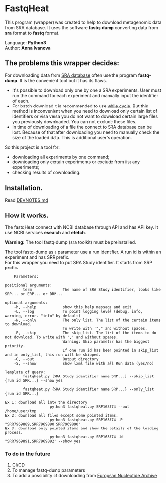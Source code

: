 # FastqHeat

This program (wrapper) was created to help to download metagenomic data from SRA database.
It uses the software **fastq-dump** converting data from **sra** format to **fastq** format. 

Language: **Python3**  
Author: **Anna Ivanova**  

## The problems this wrapper decides:

For downloading data from [SRA database](https://www.ncbi.nlm.nih.gov/sra/) often use the program **fastq-dump**. It is the convenient tool but it has its flaws.  

 - It's possible to download only one by one a SRA experiments. User must run the command for each experiment and manually input the identifier of each.
 - For batch download it is recommended to use [while cycle](https://bioinformaticsworkbook.org/dataAcquisition/fileTransfer/sra.html). But this method is inconvenient when you need to download only certain list of identifiers or visa versa you do not want to download certain large files you previously downloaded. You can not exclude these files.  
 - In time of downloading of a file the connect to SRA database can be lost. Because of that after downloading you need to manually check the size of the loaded data. This is additional user's operation.  

So this project is a tool for:

 - downloading all experiments by one command;
 - downloading only certain experiments or exclude from list any experiments;
 - checking results of downloading.

## Installation.
Read [DEVNOTES.md](https://github.com/quantori/FastqHeat/blob/master/DEVNOTES.md)

## How it works.
The fastqHeat connect with NCBI database through API and has API key. It use NCBI services **esearch** and **efetch**.

**Warning:** The tool fastq-dump (sra toolkit) must be preinstalled.   


The tool fastq-dump as a parameter use a run identifier. A run id is within an experiment and has SRR prefix.  
For this wrapper you need to put SRA Study identifier. It starts from SRP prefix.  


        Parameters:
    
    positional arguments:
            term              The name of SRA Study identifier, looks like SRP... or ERP... or DRP...

    optional arguments:
        -h, --help            show this help message and exit
        -L, --log             To point logging level (debug, info, warning, error. "info" by default)
        -N, --only            The only_list. The list of the certain items to download.
                              To write with '"," and without spaces.
        -P, --skip            The skip_list. The list of the items to do not download. To write with ',' and without spaces.
                              Warning: Skip parameter has the biggest priority.
                              If one run id has been pointed in skip_list and in only_list, this run will be skipped.
        -O, --out             Output directory
        -S, --show            show lxml file with all Run data (yes/no)
    
    Template of query:
            fastqheat.py {SRA Study identifier name SRP...} --skip_list {run id SRR...} --show yes 
            
            fastqheat.py {SRA Study identifier name SRP...} --only_list {run id SRR...} 
   
    Ex 1: download all into the directory
                        python3 fastqheat.py SRP163674 --out /home/user/tmp
    Ex 2: download all files except some pointed items.
                        python3 fastqheat.py SRP163674 -P "SRR7969889,SRR7969890,SRR7969890"
    Ex 3: download only pointed items and show the details of the loading process.
                        python3 fastqheat.py SRP163674 -N "SRR7969891,SRR7969892" --show yes
    
     
    
### To do in the future  

1. CI/CD
3. To manage fastq-dump parameters 
4. To add a possibility of downloading from [European Nucleotide Archive](https://www.ebi.ac.uk/ena/data/view/PRJEB21528)
  